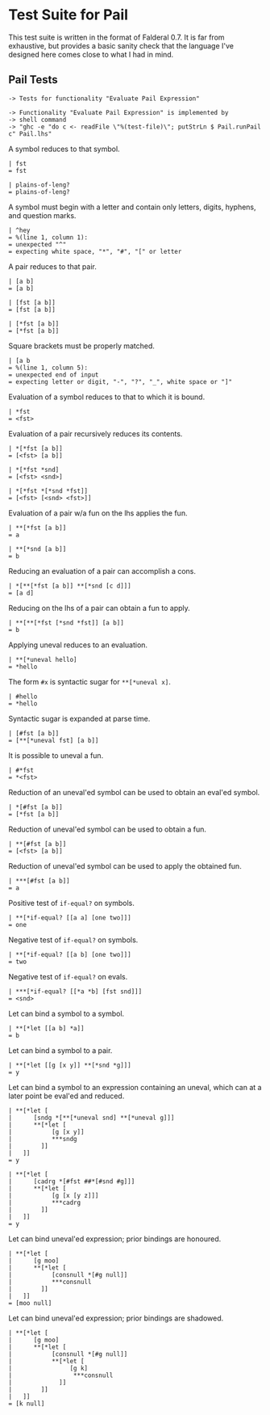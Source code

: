 Test Suite for Pail
===================

This test suite is written in the format of Falderal 0.7.  It is far from
exhaustive, but provides a basic sanity check that the language I've designed
here comes close to what I had in mind.

Pail Tests
----------

    -> Tests for functionality "Evaluate Pail Expression"

    -> Functionality "Evaluate Pail Expression" is implemented by
    -> shell command
    -> "ghc -e "do c <- readFile \"%(test-file)\"; putStrLn $ Pail.runPail c" Pail.lhs"

A symbol reduces to that symbol.

    | fst
    = fst

    | plains-of-leng?
    = plains-of-leng?

A symbol must begin with a letter and contain only letters, digits,
hyphens, and question marks.

    | ^hey
    = %(line 1, column 1):
    = unexpected "^"
    = expecting white space, "*", "#", "[" or letter

A pair reduces to that pair.

    | [a b]
    = [a b]

    | [fst [a b]]
    = [fst [a b]]

    | [*fst [a b]]
    = [*fst [a b]]

Square brackets must be properly matched.

    | [a b
    = %(line 1, column 5):
    = unexpected end of input
    = expecting letter or digit, "-", "?", "_", white space or "]"

Evaluation of a symbol reduces to that to which it is bound.

    | *fst
    = <fst>

Evaluation of a pair recursively reduces its contents.

    | *[*fst [a b]]
    = [<fst> [a b]]

    | *[*fst *snd]
    = [<fst> <snd>]

    | *[*fst *[*snd *fst]]
    = [<fst> [<snd> <fst>]]

Evaluation of a pair w/a fun on the lhs applies the fun.

    | **[*fst [a b]]
    = a

    | **[*snd [a b]]
    = b

Reducing an evaluation of a pair can accomplish a cons.

    | *[**[*fst [a b]] **[*snd [c d]]]
    = [a d]

Reducing on the lhs of a pair can obtain a fun to apply.

    | **[**[*fst [*snd *fst]] [a b]]
    = b

Applying uneval reduces to an evaluation.

    | **[*uneval hello]
    = *hello

The form `#x` is syntactic sugar for `**[*uneval x]`.

    | #hello
    = *hello

Syntactic sugar is expanded at parse time.

    | [#fst [a b]]
    = [**[*uneval fst] [a b]]

It is possible to uneval a fun.

    | #*fst
    = *<fst>

Reduction of an uneval'ed symbol can be used to obtain an eval'ed symbol.

    | *[#fst [a b]]
    = [*fst [a b]]

Reduction of uneval'ed symbol can be used to obtain a fun.

    | **[#fst [a b]]
    = [<fst> [a b]]

Reduction of uneval'ed symbol can be used to apply the obtained fun.

    | ***[#fst [a b]]
    = a

Positive test of `if-equal?` on symbols.

    | **[*if-equal? [[a a] [one two]]]
    = one

Negative test of `if-equal?` on symbols.

    | **[*if-equal? [[a b] [one two]]]
    = two

Negative test of `if-equal?` on evals.

    | ***[*if-equal? [[*a *b] [fst snd]]]
    = <snd>

Let can bind a symbol to a symbol.

    | **[*let [[a b] *a]]
    = b

Let can bind a symbol to a pair.

    | **[*let [[g [x y]] **[*snd *g]]]
    = y

Let can bind a symbol to an expression containing an uneval,
which can at a later point be eval'ed and reduced.

    | **[*let [
    |      [sndg *[**[*uneval snd] **[*uneval g]]]
    |      **[*let [
    |           [g [x y]]
    |           ***sndg
    |        ]]
    |   ]]
    = y

    | **[*let [
    |      [cadrg *[#fst ##*[#snd #g]]]
    |      **[*let [
    |           [g [x [y z]]]
    |           ***cadrg
    |        ]]
    |   ]]
    = y

Let can bind uneval'ed expression; prior bindings are honoured.

    | **[*let [
    |      [g moo]
    |      **[*let [
    |           [consnull *[#g null]]
    |           ***consnull
    |        ]]
    |   ]]
    = [moo null]

Let can bind uneval'ed expression; prior bindings are shadowed.

    | **[*let [
    |      [g moo]
    |      **[*let [
    |           [consnull *[#g null]]
    |           **[*let [
    |                [g k]
    |                 ***consnull
    |             ]]
    |        ]]
    |   ]]
    = [k null]
